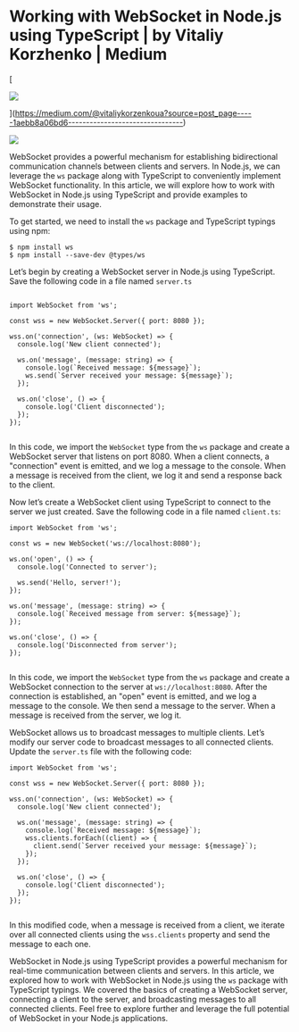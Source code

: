 # Working with WebSocket in Node.js using TypeScript | by Vitaliy Korzhenko | Medium
[

![](https://miro.medium.com/v2/resize:fill:88:88/1*lzUS_0oJRHcI2N3rggc5Gg.jpeg)










](https://medium.com/@vitaliykorzenkoua?source=post_page-----1aebb8a06bd6--------------------------------)

![](https://miro.medium.com/v2/resize:fit:1400/1*7kGcXl7V8Enfra31aB5ELQ.jpeg)

WebSocket provides a powerful mechanism for establishing bidirectional communication channels between clients and servers. In Node.js, we can leverage the `ws` package along with TypeScript to conveniently implement WebSocket functionality. In this article, we will explore how to work with WebSocket in Node.js using TypeScript and provide examples to demonstrate their usage.

To get started, we need to install the `ws` package and TypeScript typings using npm:

```
$ npm install ws  
$ npm install --save-dev @types/ws
```

Let’s begin by creating a WebSocket server in Node.js using TypeScript. Save the following code in a file named `server.ts`

```
  
import WebSocket from 'ws';

const wss = new WebSocket.Server({ port: 8080 });

wss.on('connection', (ws: WebSocket) => {  
  console.log('New client connected');

  ws.on('message', (message: string) => {  
    console.log(`Received message: ${message}`);  
    ws.send(`Server received your message: ${message}`);  
  });

  ws.on('close', () => {  
    console.log('Client disconnected');  
  });  
});


```

In this code, we import the `WebSocket` type from the `ws` package and create a WebSocket server that listens on port 8080. When a client connects, a "connection" event is emitted, and we log a message to the console. When a message is received from the client, we log it and send a response back to the client.

Now let’s create a WebSocket client using TypeScript to connect to the server we just created. Save the following code in a file named `client.ts`:

```
import WebSocket from 'ws';

const ws = new WebSocket('ws://localhost:8080');

ws.on('open', () => {  
  console.log('Connected to server');

  ws.send('Hello, server!');  
});

ws.on('message', (message: string) => {  
  console.log(`Received message from server: ${message}`);  
});

ws.on('close', () => {  
  console.log('Disconnected from server');  
});


```

In this code, we import the `WebSocket` type from the `ws` package and create a WebSocket connection to the server at `ws://localhost:8080`. After the connection is established, an "open" event is emitted, and we log a message to the console. We then send a message to the server. When a message is received from the server, we log it.

WebSocket allows us to broadcast messages to multiple clients. Let’s modify our server code to broadcast messages to all connected clients. Update the `server.ts` file with the following code:

```
import WebSocket from 'ws';

const wss = new WebSocket.Server({ port: 8080 });

wss.on('connection', (ws: WebSocket) => {  
  console.log('New client connected');

  ws.on('message', (message: string) => {  
    console.log(`Received message: ${message}`);  
    wss.clients.forEach((client) => {  
      client.send(`Server received your message: ${message}`);  
    });  
  });

  ws.on('close', () => {  
    console.log('Client disconnected');  
  });  
});


```

In this modified code, when a message is received from a client, we iterate over all connected clients using the `wss.clients` property and send the message to each one.

WebSocket in Node.js using TypeScript provides a powerful mechanism for real-time communication between clients and servers. In this article, we explored how to work with WebSocket in Node.js using the `ws` package with TypeScript typings. We covered the basics of creating a WebSocket server, connecting a client to the server, and broadcasting messages to all connected clients. Feel free to explore further and leverage the full potential of WebSocket in your Node.js applications.